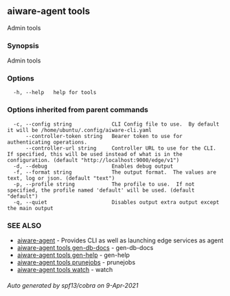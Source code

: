 ## aiware-agent tools

Admin tools

### Synopsis

Admin tools

### Options

```
  -h, --help   help for tools
```

### Options inherited from parent commands

```
  -c, --config string             CLI Config file to use.  By default it will be /home/ubuntu/.config/aiware-cli.yaml
      --controller-token string   Bearer token to use for authenticating operations.
      --controller-url string     Controller URL to use for the CLI.  If specified, this will be used instead of what is in the configuration. (default "http://localhost:9000/edge/v1")
  -d, --debug                     Enables debug output
  -f, --format string             The output format.  The values are text, log or json. (default "text")
  -p, --profile string            The profile to use.  If not specified, the profile named 'default' will be used. (default "default")
  -q, --quiet                     Disables output extra output except the main output
```

### SEE ALSO

* [aiware-agent](/cli/aiware-agent.md)	 - Provides CLI as well as launching edge services as agent
* [aiware-agent tools gen-db-docs](/cli/aiware-agent_tools_gen-db-docs.md)	 - gen-db-docs
* [aiware-agent tools gen-help](/cli/aiware-agent_tools_gen-help.md)	 - gen-help
* [aiware-agent tools prunejobs](/cli/aiware-agent_tools_prunejobs.md)	 - prunejobs
* [aiware-agent tools watch](/cli/aiware-agent_tools_watch.md)	 - watch

###### Auto generated by spf13/cobra on 9-Apr-2021
